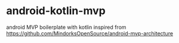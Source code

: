 # android-kotlin-mvp
android MVP boilerplate with kotlin inspired from https://github.com/MindorksOpenSource/android-mvp-architecture
